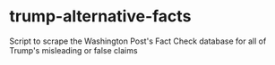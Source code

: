# trump-alternative-facts
Script to scrape the Washington Post's Fact Check database for all of Trump's misleading or false claims
